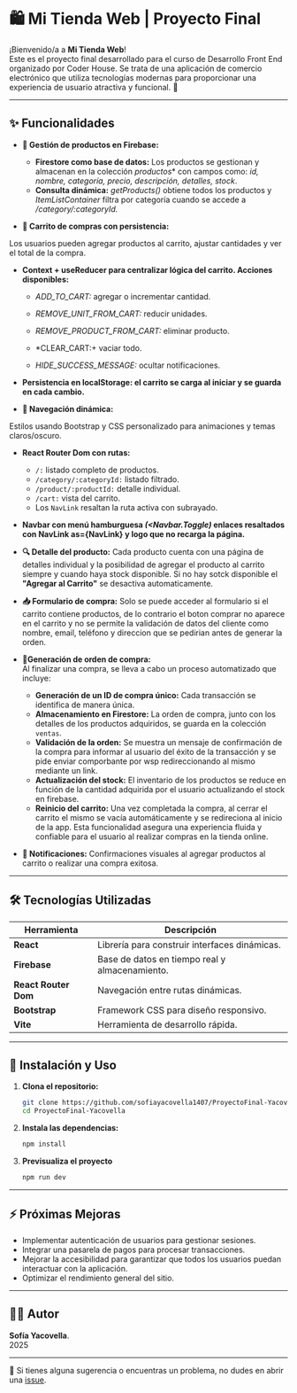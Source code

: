# 🛍️ Mi Tienda Web | Proyecto Final

¡Bienvenido/a a **Mi Tienda Web**!  
Este es el proyecto final desarrollado para el curso de Desarrollo Front End organizado por Coder House. Se trata de una aplicación de comercio electrónico que utiliza tecnologías modernas para proporcionar una experiencia de usuario atractiva y funcional. 🚀

---

## ✨ Funcionalidades

- **🔧 Gestión de productos en Firebase:**
   - **Firestore como base de datos:** Los productos se gestionan y almacenan en la colección *productos** con campos como: *id, nombre, categoría, precio, descripción, detalles, stock*.
   - **Consulta dinámica:** *getProducts()* obtiene todos los productos y *ItemListContainer* filtra por categoría cuando se accede a */category/:categoryId.*

- **🛒 Carrito de compras con persistencia:**

Los usuarios pueden agregar productos al carrito, ajustar cantidades y ver el total de la compra.

   - **Context + useReducer para centralizar lógica del carrito. Acciones disponibles:**

      - *ADD_TO_CART:* agregar o incrementar cantidad.

      - *REMOVE_UNIT_FROM_CART:* reducir unidades.

      - *REMOVE_PRODUCT_FROM_CART:* eliminar producto.

      - *CLEAR_CART:+ vaciar todo.

      - *HIDE_SUCCESS_MESSAGE:* ocultar notificaciones.

   - **Persistencia en localStorage: el carrito se carga al iniciar y se guarda en cada cambio.**

- **🧭 Navegación dinámica:**

Estilos usando Bootstrap y CSS personalizado para animaciones y temas claros/oscuro.

   - **React Router Dom con rutas:**

      - `/:` listado completo de productos.
      - `/category/:categoryId:` listado filtrado.
      -  `/product/:productId:` detalle individual.
      -  `/cart:` vista del carrito.
      - Los `NavLink` resaltan la ruta activa con subrayado.

   - **Navbar con menú hamburguesa *(<Navbar.Toggle)* enlaces resaltados con NavLink as={NavLink} y logo que no recarga la página.**

- **🔍 Detalle del producto:**
Cada producto cuenta con una página de detalles individual y la posibilidad de agregar el producto al carrito siempre y cuando haya stock disponible. Si no hay sotck disponible el **"Agregar al Carrito"** se desactiva automaticamente.

- **📥 Formulario de compra:**
Solo se puede acceder al formulario si el carrito contiene productos, de lo contrario el boton comprar no aparece en el carrito y no se permite la validación de datos del cliente como nombre, email, teléfono y direccion que se pedirian antes de generar la orden.

- **📃Generación de orden de compra:**  
Al finalizar una compra, se lleva a cabo un proceso automatizado que incluye:
     - **Generación de un ID de compra único:** Cada transacción se identifica de manera única.
     - **Almacenamiento en Firestore:** La orden de compra, junto con los detalles de los productos adquiridos, se guarda en la colección `ventas`.
     - **Validación de la orden:** Se muestra un mensaje de confirmación de la compra para informar al usuario del éxito de la transacción y se pide enviar comporbante por wsp redireccionando al mismo mediante un link.
     - **Actualización del stock:** El inventario de los productos se reduce en función de la cantidad adquirida por el usuario actualizando el stock en firebase.
     - **Reinicio del carrito:** Una vez completada la compra, al cerrar el carrito el mismo se vacía automáticamente y se redireciona al inicio de la app.
Esta funcionalidad asegura una experiencia fluida y confiable para el usuario al realizar compras en la tienda online.

- **🔔 Notificaciones:**
Confirmaciones visuales al agregar productos al carrito o realizar una compra exitosa.

---

## 🛠️ Tecnologías Utilizadas

| Herramienta             | Descripción                                      |
|--------------------------|------------------------------------------------|
| **React**               | Librería para construir interfaces dinámicas.   |
| **Firebase**            | Base de datos en tiempo real y almacenamiento.  |
| **React Router Dom**    | Navegación entre rutas dinámicas.               |
| **Bootstrap**           | Framework CSS para diseño responsivo.           |
| **Vite**                | Herramienta de desarrollo rápida.               |

---

## 🚀 Instalación y Uso

1. **Clona el repositorio:**
   ```bash
   git clone https://github.com/sofiayacovella1407/ProyectoFinal-Yacovella.git
   cd ProyectoFinal-Yacovella
   ```

2. **Instala las dependencias:**
   ```bash
   npm install
   ```

3. **Previsualiza el proyecto**
   ```bash
   npm run dev
   ```

---

## ⚡ Próximas Mejoras

- Implementar autenticación de usuarios para gestionar sesiones.
- Integrar una pasarela de pagos para procesar transacciones.
- Mejorar la accesibilidad para garantizar que todos los usuarios puedan interactuar con la aplicación.
- Optimizar el rendimiento general del sitio.

---

## 👩‍💻 Autor

**Sofía Yacovella**.  
2025  

---

💌 Si tienes alguna sugerencia o encuentras un problema, no dudes en abrir una [issue](https://github.com/sofiayacovella1407/ProyectoFinal-Yacovella/issues).  

